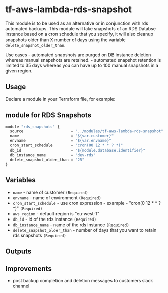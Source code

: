 tf-aws-lambda-rds-snapshot
========================

This module is to be used as an alternative or in conjunction with rds automated backups.
This module will take snapshots of an RDS Databse instance based on a cron schedule that you specify, it will also cleanup snapshots older than X number of days using the variable `delete_snapshot_older_than`. 

Use cases
    - automated snapshots are purged on DB instance deletion whereas manual snapshots are retained.
    - automated snapshot retention is limited to 35 days whereas you can have up to 100 manual snapshots in a given region.


Usage
-----

Declare a module in your Terraform file, for example:

## module for RDS Snapshots

```js
module "rds_snapshots" {
  source                     = "../modules/tf-aws-lambda-rds-snapshot"
  name                       = "${var.customer}"
  envname                    = "${var.envname}"
  cron_start_schedule        = "cron(00 12 * * ? *)"
  db_id                      = "${module.database.identifier}"
  db_instance_name           = "dev-rds"
  delete_snapshot_older_than = "25"
}

```

Variables
---------

- `name`                       - name of customer `(Required)`
- `envname`                    - name of environment `(Required)`
- `cron_start_schedule`        - use cron expression - example - "cron(0 12 * * ? *)" `(Required)`
- `aws_region`                 - default region is "eu-west-1"
- `db_id`                      - id of the rds instance `(Required)`
- `db_instance_name`           - name of the rds instance `(Required)`
- `delete_snapshot_older_than` - number of days that you want to retain rds snapshots `(Required)`


Outputs
-------

Improvements
--------
- post backup completion and deletion messages to customers slack channel

